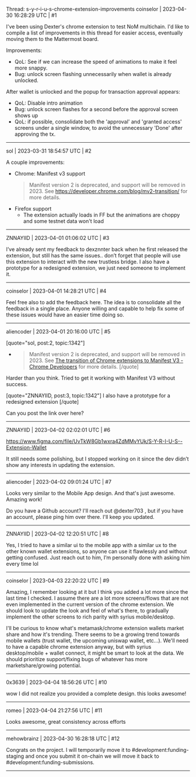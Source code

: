 Thread: s-y-r-i-u-s-chrome-extension-improvements
coinselor | 2023-04-30 16:28:29 UTC | #1

I've been using Dexter's chrome extension to test NoM multichain. I'd like to compile a list of improvements in this thread for easier access, eventually moving them to the Mattermost board.

Improvements:

 - QoL: See if we can increase the speed of animations to make it feel more snappy.
- Bug: unlock screen flashing unnecessarily when wallet is already unlocked.


After wallet is unlocked and the popup for transaction approval appears:

- QoL: Disable intro animation
- Bug: unlock screen flashes for a second before the approval screen shows up
- QoL: if possible, consolidate both the 'approval' and 'granted access' screens under a single window, to avoid the unnecessary 'Done' after approving the tx.

-------------------------

sol | 2023-03-31 18:54:57 UTC | #2

A couple improvements:
- Chrome: Manifest v3 support
  >Manifest version 2 is deprecated, and support will be removed in 2023. See https://developer.chrome.com/blog/mv2-transition/ for more details.
- Firefox support
   - The extension actually loads in FF but the animations are choppy and some testnet data won't load

-------------------------

ZNNAYIID | 2023-04-01 01:06:02 UTC | #3

I’ve already sent my feedback to dexznnter back when he first released the extension, but still has the same issues.. don’t forget that people will use this extension to interact with the new trustless bridge.
I also have a prototype for a redesigned extension, we just need someone to implement it.

-------------------------

coinselor | 2023-04-01 14:28:21 UTC | #4

Feel free also to add the feedback here. The idea is to consolidate all the feedback in a single place. Anyone willing and capable to help fix some of these issues would have an easier time doing so.

-------------------------

aliencoder | 2023-04-01 20:16:00 UTC | #5

[quote="sol, post:2, topic:1342"]
* > Manifest version 2 is deprecated, and support will be removed in 2023. See [The transition of Chrome extensions to Manifest V3 - Chrome Developers](https://developer.chrome.com/blog/mv2-transition/) for more details.
[/quote]

Harder than you think. Tried to get it working with Manifest V3 without success.

[quote="ZNNAYIID, post:3, topic:1342"]
I also have a prototype for a redesigned extension
[/quote]

Can you post the link over here?

-------------------------

ZNNAYIID | 2023-04-02 02:02:01 UTC | #6

https://www.figma.com/file/UvTkW8Gb1wxra4ZdMMvYUk/S-Y-R-I-U-S--Extension-Wallet

It still needs some polishing, but I stopped working on it since the dev didn’t show any interests in updating the extension.

-------------------------

aliencoder | 2023-04-02 09:01:24 UTC | #7

Looks very similar to the Mobile App design. And that's just awesome. Amazing work! 

Do you have a Github account? I'll reach out @dexter703 , but if you have an account, please ping him over there. I'll keep you updated.

-------------------------

ZNNAYIID | 2023-04-02 12:20:51 UTC | #8

Yes, I tried to have a similar ui to the mobile app with a similar ux to the other known wallet extensions, so anyone can use it flawlessly and without getting confused. 
Just reach out to him, I’m personally done with asking him every time lol

-------------------------

coinselor | 2023-04-03 22:20:22 UTC | #9

Amazing, I remember looking at it but I think you added a lot more since the last time I checked. I assume there are a lot more screens/flows that are not even implemented in the current version of the chrome extension. We should look to update the look and feel of what's there, to gradually implement the other screens to rich parity with syrius mobile/desktop.

I'll be curious to know what's metamask/chrome extension wallets market share and how it's trending. There seems to be a growing trend towards mobile wallets (trust wallet, the upcoming uniswap wallet, etc...). We'll need to have a capable chrome extension anyway, but with syrius desktop/mobile + wallet connect, it might be smart to look at the data. We should prioritize support/fixing bugs of whatever has more marketshare/growing potential.

-------------------------

0x3639 | 2023-04-04 18:56:26 UTC | #10

wow I did not realize you provided a complete design.  this looks awesome!

-------------------------

romeo | 2023-04-04 21:27:56 UTC | #11

Looks awesome, great consistency across efforts

-------------------------

mehowbrainz | 2023-04-30 16:28:18 UTC | #12

Congrats on the project. I will temporarily move it to #development:funding-staging and once you submit it on-chain we will move it back to #development:funding-submissions.

-------------------------


